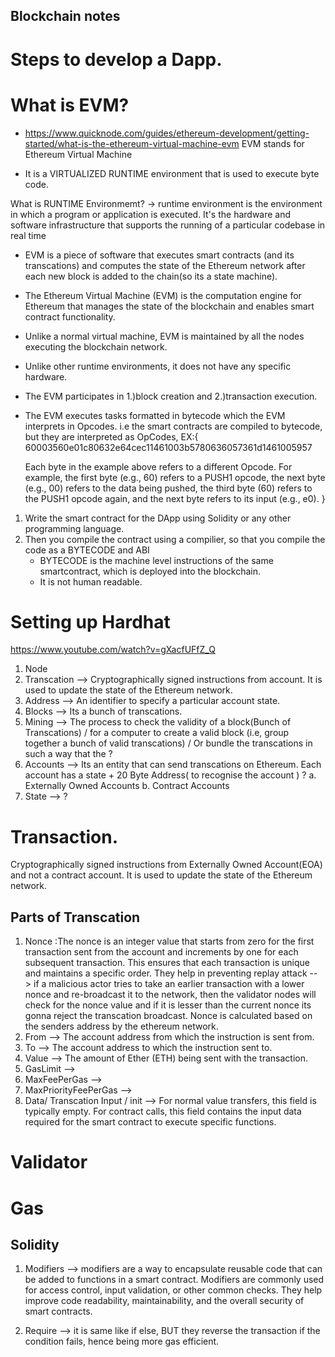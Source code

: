 ## Blockchain notes

# Steps to develop a Dapp.

# What is EVM?

- https://www.quicknode.com/guides/ethereum-development/getting-started/what-is-the-ethereum-virtual-machine-evm
  EVM stands for Ethereum Virtual Machine

- It is a VIRTUALIZED RUNTIME environment that is used to execute byte code.

What is RUNTIME Environmemt? -> runtime environment is the environment in which a program or application is executed. It's the hardware and software infrastructure that supports the running of a particular codebase in real time

- EVM is a piece of software that executes smart contracts (and its transcations) and computes the state of the Ethereum network after each new block is added to the chain(so its a state machine).

- The Ethereum Virtual Machine (EVM) is the computation engine for Ethereum that manages the state of the blockchain and enables smart contract functionality.

- Unlike a normal virtual machine, EVM is maintained by all the nodes executing the blockchain network.

- Unlike other runtime environments, it does not have any specific hardware.

- The EVM participates in 1.)block creation and 2.)transaction execution.

- The EVM executes tasks formatted in bytecode which the EVM interprets in Opcodes.
  i.e the smart contracts are compiled to bytecode, but they are interpreted as OpCodes, EX:{
  60003560e01c80632e64cec11461003b5780636057361d1461005957

  Each byte in the example above refers to a different Opcode. For example, the first byte (e.g., 60) refers to a PUSH1 opcode, the next byte (e.g., 00) refers to the data being pushed, the third byte (60) refers to the PUSH1 opcode again, and the next byte refers to its input (e.g., e0).
  }

1. Write the smart contract for the DApp using Solidity or any other programming language.
2. Then you compile the contract using a compilier, so that you compile the code as a BYTECODE and ABI
   - BYTECODE is the machine level instructions of the same smartcontract, which is deployed into the blockchain.
   - It is not human readable.

# Setting up Hardhat

https://www.youtube.com/watch?v=gXacfUFfZ_Q

1. Node
2. Transcation --> Cryptographically signed instructions from account. It is used to update the state of the Ethereum network.
3. Address --> An identifier to specify a particular account state.
4. Blocks --> Its a bunch of transcations.
5. Mining --> The process to check the validity of a block(Bunch of Transcations) / for a computer to create a valid block (i.e, group together a bunch of valid transcations) / Or bundle the transcations in such a way that the ?
6. Accounts --> Its an entity that can send transcations on Ethereum. Each account has a state + 20 Byte Address( to recognise the account ) ?
   a. Externally Owned Accounts
   b. Contract Accounts
7. State --> ?

# Transaction.

Cryptographically signed instructions from Externally Owned Account(EOA) and not a contract account.
It is used to update the state of the Ethereum network.

## Parts of Transcation

1. Nonce :The nonce is an integer value that starts from zero for the first transaction sent from the account and increments by one for each subsequent transaction.
   This ensures that each transaction is unique and maintains a specific order.
   They help in preventing replay attack -- > if a malicious actor tries to take an earlier transaction with a lower nonce and re-broadcast it to the network, then the validator nodes will check for the nonce value and if it is lesser than the current nonce its gonna reject the transcation broadcast.
   Nonce is calculated based on the senders address by the ethereum network.
2. From --> The account address from which the instruction is sent from.
3. To --> The account address to which the instruction sent to.
4. Value --> The amount of Ether (ETH) being sent with the transaction.
5. GasLimit -->
6. MaxFeePerGas -->
7. MaxPriorityFeePerGas -->
8. Data/ Transcation Input / init --> For normal value transfers, this field is typically empty. For contract calls, this field contains the input data required for the smart contract to execute specific functions.

# Validator

# Gas

## Solidity

1. Modifiers --> modifiers are a way to encapsulate reusable code that can be added to functions in a smart contract.
   Modifiers are commonly used for access control, input validation, or other common checks. They help improve code readability, maintainability, and the overall security of smart contracts.

2. Require --> it is same like if else, BUT they reverse the transaction if the condition fails, hence being more gas efficient.

